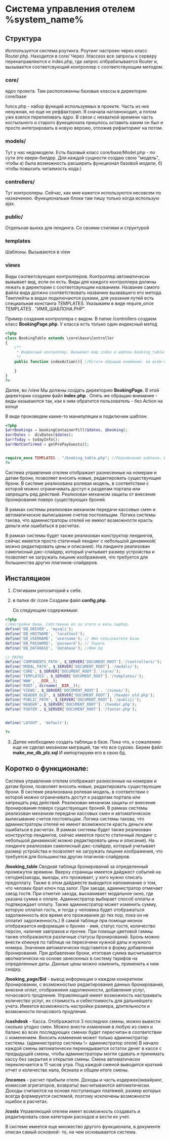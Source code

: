 Система управления отелем %system_name% 
=====================

Структура 
-----------------------------------

Исплользуется система роутинга. Роутинг настроен через класс Router.php. Находится в core/
Через .htaccess все запросы к серверу перенаправляются к index.php, где запрос опбрабатывается Router
и, вызывается соответсвующий контроллер с соответствующим методом.

### core/ 
ядро проекта. Там расположенны базовые классы в директории core/base

funcs.php - набор функций используемых в проекте. Часть из них ненужная, но еще не реффакторил. Я сначала наговнокодил,
а потом уже взялся перепиливать ядро. В связи с нехваткой времени часть костыльного и старого функционала пришлось оставить
каким он был и просто интегрировать в новую версию, отложив рефакторинг на потом.

### models/ 
Тут у нас недомодели. Есть базовый класс core/base/Model.php - по сути это квери-билдер. Для каждой сущности создаю свою "модель",
чтобы а) была возможность расширить функционал базовой модели, б) чтобы повысить читаемость кода:)

### controllers/ 
Тут контроллеры. 
Сейчас, как мне кажется используются несовсем по назначению. Функциональые блоки там пишу только когда использую ajax.

### public/ 

Отдельная вьюха для лендинга. Со своими стилями и структурой

### templates

Шаблоны. Вызываются в view

### views 
Виды соответсвующих контроллеров.
Контроллер автоматически вывывает вид, если он есть.
Виды для каждого контроллера должны лежать в директории с соответсвующим названием. Название самого файла вида должно
соответствовать названию вызвавшего его метода. Темплейты в видах подключаются руками, для указания путей есть специальная константа
TEMPLATES. Указываем в виде require_once TEMPLATES . "ИМЯ_ШАБЛОНА.PHP".

Пример создания контроллера с видом.
В папке
    /controllers
создаем класс **BookingPage.php**. У класса есть только один индексный метод 
```php
<?php
class BookingTable extends \core\base\Controller
{
    /**
     * Индексный контроллер. Вызывает вид index и шаблон booking_table.php
     */
    public function indexAction(){ //Кстати обращаю внимание: ко всем методам вызываемым из браузера следует добавлять Action. Т.е. в данном случае у мы обратимся к /booking_table/index и произойдет вызов BookingTable->indexAction()

    }
}
?>
```
Далее, во 
    /view
Мы должны создать директорию **BookingPage**.
В этой директории создаем файл **index.php** . Опять же обращаю внимание - виды называются так, как к ним обратится пользователь - без Action на конце

В виде произведем какие-то манипуляции и подключим шаблон:
```php
<?php
$arrBookings = bookingContainerFill($dates, $booking);
$arrDates =  divDates($dates);
$arrToday = todayInfo();
$arrNotConfirmed = getPrePayGuests();


require_once TEMPLATES . "/booking_table.php"; //Подключение шаблона. Используем константу TEMPLATES
?>
```

Cистема управления отелем отображает разнесенные на номерам и датам брони, позволяет вносить новые, редактировать существующие брони. В системе реализована ролевая модель, в соответствии с которой можно ограничивать доступ к разделам портала или запрещать ряд действий. Реализован механизм защиты от внесения бронирования поверх существующих броней.

В рамках системы реализован механизм передачи кассовых смен и автоматическое выписывание счетов постояльцам. Логика системы такова, что администраторы отелей не имеют возможности красть деньги или ошибаться в расчетах. 

В рамках системы будет также реализован конструктор лендингов, сейчас имеется просто статичный лендинг с небольшой динамикой( можно редактировать цены и описания).
На лэндинге реализован самописный джс-слайдер, который учитывает размер устройства и позволяет не загружать лишние изображения, что требуется для большинства других плагинов-слайдеров.

Инсталяцион
-----------------------------------
1. Стягиваем репозиторий к себе.
2. в папке 
    dir /core
   Создаем файл **config.php**.
   
   Со следующим содержимым:
```php
<?php
//Настройки базы. Собственно из за этого и весь сырбор.
define('DB_DRIVER', 'mysqli');
define('DB_HOSTNAME', 'localhost');
define('DB_USERNAME', 'username'); // Имя пользователя базы
define('DB_PASSWORD', 'password'); // Пароль
define('DB_DATABASE', 'database'); //Имя бд

// PATHS
define('COMPONENTS_PATH', $_SERVER['DOCUMENT_ROOT'].'/controllers/');
define('MODAL_PATH', $_SERVER['DOCUMENT_ROOT'].'/modals/');
define('CORE', $_SERVER['DOCUMENT_ROOT'].'/core/');
define('TEMPLATES', $_SERVER['DOCUMENT_ROOT'].'/templates/');
define('WWW', __DIR__);
define('ROOT', dirname(__DIR__));
define('VIEWS', $_SERVER['DOCUMENT_ROOT'] . '/views/');
define('HEADER_OLD', $_SERVER['DOCUMENT_ROOT'].'/header_old.php');
define('PUBLIC_PATH', $_SERVER['DOCUMENT_ROOT'].'/public/');
define('HEADER', $_SERVER['DOCUMENT_ROOT'].'/header.php');
define('FOOTER', $_SERVER['DOCUMENT_ROOT'].'/footer.php');


define('LAYOUT', 'default');

?>
```
3. Далее необходимо создать таблицы в базе. Пока что, к сожалению еще не сделал механизм миграций, так что все сурово.
Берем файл: **make_me_db_plz.sql**
И импортируем его в свою бд.



Коротко о функционале:
-----------------------------------

Cистема управления отелем отображает разнесенные на номерам и датам брони, позволяет вносить новые, редактировать существующие брони. В системе реализована ролевая модель, в соответствии с которой можно ограничивать доступ к разделам портала или запрещать ряд действий. Реализован механизм защиты от внесения бронирования поверх существующих броней.
В рамках системы реализован механизм передачи кассовых смен и автоматическое выписывание счетов постояльцам. Логика системы такова, что администраторы отелей не имеют возможности красть деньги или ошибаться в расчетах. 
В рамках системы будет также реализован конструктор лендингов, сейчас имеется просто статичный лендинг с небольшой динамикой( можно редактировать цены и описания).
На лэндинге реализован самописный джс-слайдер, который учитывает размер устройства и позволяет не загружать лишние изображения, что требуется для большинства других плагинов-слайдеров.


**/booking_table** Сводная таблица бронирований за определенный промежуток времени. Вверху страницы имеется дайджест событий на сегодня(заезды, выезды, кто проживает, у кого нужно списать предоплату. Также в этом дайджесте выводится напоминание о том, что человек брал ключ под залог. При заезде, администратор отмечает заезд гостя. При отметке заезда, выскакивает модальное окно, где указана сумма к оплате. Администратор выбирает способ оплаты и подтверждает оплату. Также администратор может изменить сумму, которую оплатил гость, и тогда у человека будет отображаться задолженность все время его проживания до тех пор, пока он не оплатит задолженность.)
В самой таблице при помощи иконок отображается информация о бронях - имя, статус гостя, количество персон, наличие завтраков и прочее. При помощи цветовой гаммы также отображаются различные статусы бронирований. Бронь можно внести кликнув по таблице на пересечени нужной даты и нужного номера. Значения автоматически подставятся в форму добавления бронирования. При добавлении брони, итоговая сумма высчитывается авотматически на основе занесенных в систему тарифов на  определенные даты. Данные цены можно изменить, применить к ним скидку.

**/booking_page/$id** - вывод информации о каждом конкретном бронировании, с возможностью редактирования данных бронирования, внесеня оплат, отображнеия задолженности, добавления услуг, почасового продления.
Управляющий имеет возможность настраивать количество услуг, их стоимость и себестоимость для дальнейшего учета.
Имеется возможность настройки размера, длительности и возможности почасового продления.

**/cashdesk** - Касса. Отображается 3 последних смены, можно вывести сколько угодно смен. Можно внести изменения в любую из смен и баланс во всех последующих сменах будет пересчитан в соответствии с изменением. Вносить изменения может только администратор системы. (администратор системы != администратор отеля)
В начало каждой смены автоматически перекидывается остаток денег в кассе с предыдущей смены, чтобы администраторы могли сдавать и принимать кассу без закрытия и открытия смены. 
Смена автоматически переключается в 11 часов утра. 
Под каждой сменой выводится краткий отчет о количестве нала, безнала и общем итоге смены.

**/incomes** - расчет прибыли отеля. Доходы и часть издержек(эквайринг, комиссия агрегаторов, возвраты) высчитываются автоматически. Доходы считаются на основе поступающих платежей, размер которых всегда формируется системой, поэтому исключены возможности ошибок в расчетах.

**/costs** Управляющий отелем имеет возможность создавать и редактировать свои категории расходов и вести их учет.

В системе имеется еще множество другого функционала, в документе описан самый основной- то, на чем основывается система.
